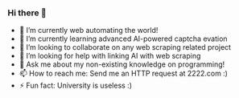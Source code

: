 ### Hi there 👋

- 🔭 I’m currently web automating the world!
- 🌱 I’m currently learning advanced AI-powered captcha evation
- 👯 I’m looking to collaborate on any web scraping related project
- 🤔 I’m looking for help with linking AI with web scraping
- 💬 Ask me about my non-existing knowledge on programming!
- 📫 How to reach me: Send me an HTTP request at 2222.com :)
- ⚡ Fun fact: University is useless :)
